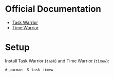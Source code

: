 # Official Documentation

- [Task Warrior](https://taskwarrior.org/docs/)
- [Time Warrior](https://timewarrior.net/docs/)

# Setup

Install Task Warrior (`task`) and Time Warrior (`timew`):

    # pacman -S task timew
